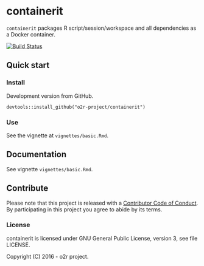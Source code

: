 
<!-- README.md is generated from README.Rmd. Please edit that file -->
containerit
===========

`containerit` packages R script/session/workspace and all dependencies as a Docker container.

[![Build Status](https://travis-ci.org/o2r-project/containerit.svg?branch=master)](https://travis-ci.org/o2r-project/containerit)

Quick start
-----------

### Install

Development version from GitHub.

    devtools::install_github("o2r-project/containerit")

### Use

See the vignette at `vignettes/basic.Rmd`.

Documentation
-------------

See vignette `vignettes/basic.Rmd`.

Contribute
----------

Please note that this project is released with a [Contributor Code of Conduct](CONDUCT.md). By participating in this project you agree to abide by its terms.

### License

containerit is licensed under GNU General Public License, version 3, see file LICENSE.

Copyright (C) 2016 - o2r project.
